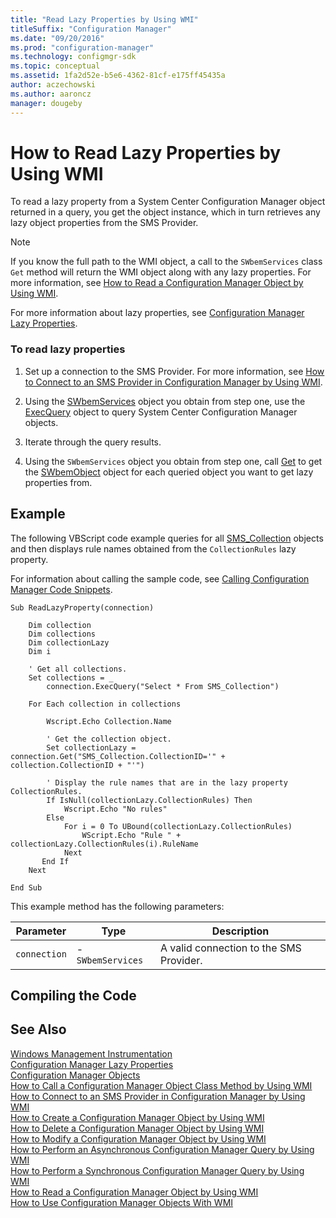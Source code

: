 ```yaml
---
title: "Read Lazy Properties by Using WMI"
titleSuffix: "Configuration Manager"
ms.date: "09/20/2016"
ms.prod: "configuration-manager"
ms.technology: configmgr-sdk
ms.topic: conceptual
ms.assetid: 1fa2d52e-b5e6-4362-81cf-e175ff45435a
author: aczechowski
ms.author: aaroncz
manager: dougeby
---
```

# How to Read Lazy Properties by Using WMI
To read a lazy property from a System Center Configuration Manager object returned in a query, you get the object instance, which in turn retrieves any lazy object properties from the SMS Provider.  

> [!NOTE]
>  If you know the full path to the WMI object, a call to the `SWbemServices` class `Get` method will return the WMI object along with any lazy properties. For more information, see [How to Read a Configuration Manager Object by Using WMI](../../../develop/core/understand/how-to-read-a-configuration-manager-object-by-using-wmi.md).  

 For more information about lazy properties, see [Configuration Manager Lazy Properties](../../../develop/core/understand/configuration-manager-lazy-properties.md).  

### To read lazy properties  

1.  Set up a connection to the SMS Provider. For more information, see [How to Connect to an SMS Provider in Configuration Manager by Using WMI](../../../develop/core/understand/how-to-connect-to-an-sms-provider-in-configuration-manager-by-using-wmi.md).  

2.  Using the [SWbemServices](https://msdn.microsoft.com/library/aa393854.aspx) object you obtain from step one, use the [ExecQuery](https://msdn.microsoft.com/library/aa393866.aspx) object to query System Center Configuration Manager objects.  

3.  Iterate through the query results.  

4.  Using the `SWbemServices` object you obtain from step one, call [Get](https://msdn.microsoft.com/library/aa393868.aspx) to get the [SWbemObject](https://msdn.microsoft.com/library/aa393741.aspx) object for each queried object you want to get lazy properties from.  

## Example  
 The following VBScript code example queries for all [SMS_Collection](../../../develop/reference/core/clients/collections/sms_collection-server-wmi-class.md) objects and then displays rule names obtained from the `CollectionRules` lazy property.  

 For information about calling the sample code, see [Calling Configuration Manager Code Snippets](../../../develop/core/understand/calling-code-snippets.md).  

```vbs  
Sub ReadLazyProperty(connection)  

    Dim collection  
    Dim collections  
    Dim collectionLazy  
    Dim i  

    ' Get all collections.  
    Set collections = _  
        connection.ExecQuery("Select * From SMS_Collection")  

    For Each collection in collections  

        Wscript.Echo Collection.Name   

        ' Get the collection object.  
        Set collectionLazy = connection.Get("SMS_Collection.CollectionID='" + collection.CollectionID + "'")  

        ' Display the rule names that are in the lazy property CollectionRules.  
        If IsNull(collectionLazy.CollectionRules) Then  
            Wscript.Echo "No rules"  
        Else   
            For i = 0 To UBound(collectionLazy.CollectionRules)  
                WScript.Echo "Rule " + collectionLazy.CollectionRules(i).RuleName  
            Next  
       End If       
    Next          

End Sub      
```  

 This example method has the following parameters:  

|Parameter|Type|Description|  
|---------------|----------|-----------------|  
|`connection`|-   `SWbemServices`|A valid connection to the SMS Provider.|  

## Compiling the Code  

## See Also  
 [Windows Management Instrumentation](http://go.microsoft.com/fwlink/?LinkId=43950)   
 [Configuration Manager Lazy Properties](../../../develop/core/understand/configuration-manager-lazy-properties.md)   
 [Configuration Manager Objects](../../../develop/core/understand/configuration-manager-objects-overview.md)   
 [How to Call a Configuration Manager Object Class Method by Using WMI](../../../develop/core/understand/how-to-call-a-configuration-manager-object-class-method-by-using-wmi.md)   
 [How to Connect to an SMS Provider in Configuration Manager by Using WMI](../../../develop/core/understand/how-to-connect-to-an-sms-provider-in-configuration-manager-by-using-wmi.md)   
 [How to Create a Configuration Manager Object by Using WMI](../../../develop/core/understand/how-to-create-a-configuration-manager-object-by-using-wmi.md)   
 [How to Delete a Configuration Manager Object by Using WMI](../../../develop/core/understand/how-to-delete-a-configuration-manager-object-by-using-wmi.md)   
 [How to Modify a Configuration Manager Object by Using WMI](../../../develop/core/understand/how-to-modify-a-configuration-manager-object-by-using-wmi.md)   
 [How to Perform an Asynchronous Configuration Manager Query by Using WMI](../../../develop/core/understand/how-to-perform-an-asynchronous-configuration-manager-query-by-using-wmi.md)   
 [How to Perform a Synchronous Configuration Manager Query by Using WMI](../../../develop/core/understand/how-to-perform-a-synchronous-configuration-manager-query-by-using-wmi.md)   
 [How to Read a Configuration Manager Object by Using WMI](../../../develop/core/understand/how-to-read-a-configuration-manager-object-by-using-wmi.md)   
 [How to Use Configuration Manager Objects With WMI](../../../develop/core/understand/how-to-use-configuration-manager-objects-with-wmi.md)
